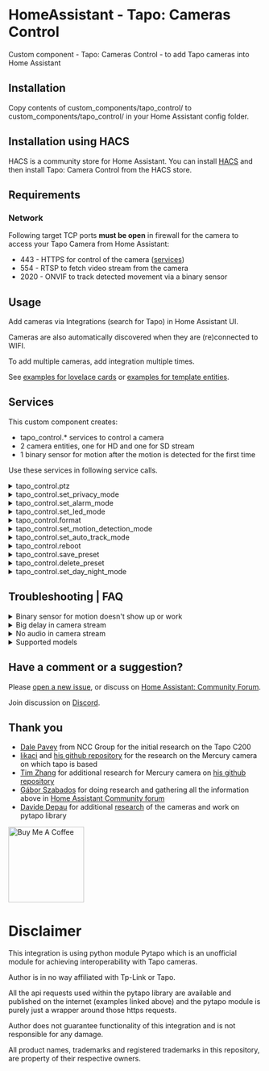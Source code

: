 # HomeAssistant - Tapo: Cameras Control

Custom component - Tapo: Cameras Control - to add Tapo cameras into Home Assistant

## Installation

Copy contents of custom_components/tapo_control/ to custom_components/tapo_control/ in your Home Assistant config folder.

## Installation using HACS

HACS is a community store for Home Assistant. You can install [HACS](https://github.com/custom-components/hacs) and then install Tapo: Camera Control from the HACS store.

## Requirements

### Network

Following target TCP ports **must be open** in firewall for the camera to access your Tapo Camera from Home Assistant:

- 443 - HTTPS for control of the camera ([services](https://github.com/JurajNyiri/HomeAssistant-Tapo-Control#services))
- 554 - RTSP to fetch video stream from the camera
- 2020 - ONVIF to track detected movement via a binary sensor

## Usage

Add cameras via Integrations (search for Tapo) in Home Assistant UI.

Cameras are also automatically discovered when they are (re)connected to WIFI.

To add multiple cameras, add integration multiple times.

See [examples for lovelace cards](https://github.com/JurajNyiri/HomeAssistant-Tapo-Control/blob/main/examples/EXAMPLES_LOVELACE.md) or [examples for template entities](https://github.com/JurajNyiri/HomeAssistant-Tapo-Control/blob/main/examples/EXAMPLES_ENTITIES.md).

## Services

This custom component creates:

- tapo_control.\* services to control a camera
- 2 camera entities, one for HD and one for SD stream
- 1 binary sensor for motion after the motion is detected for the first time

Use these services in following service calls.

<details>
  <summary>tapo_control.ptz</summary>

Pan and tilt camera.

You are also able to use presets and set distance the ptz should travel.

- **tilt** Optional: Tilt direction. Allowed values: UP, DOWN
- **pan** Optional: Pan direction. Allowed values: RIGHT, LEFT
- **preset** Optional: PTZ preset ID or a Name. See possible presets in entity attributes.
- **distance** Optional: Distance coefficient. Sets how much PTZ should be executed in one request. Allowed values: floating point numbers, 0 to 1
</details>

<details>
  <summary>tapo_control.set_privacy_mode</summary>

Sets privacy mode.

If privacy mode is turned on, camera does not record anything and does not respond to anything other than turning off privacy mode.

- **privacy_mode** Required: Sets privacy mode for camera. Possible values: on, off
</details>

<details>
  <summary>tapo_control.set_alarm_mode</summary>

Sets alarm mode.

If camera detects motion, it will sound an alarm, blink the LED or both.

- **alarm_mode** Required: Sets alarm mode for camera. Possible values: on, off
- **sound** Optional: Sets whether the alarm should use sound on motion detected. Possible values: on, off
- **light** Optional: Sets whether the alarm should use light on motion detected. Possible values: on, off
</details>

<details>
  <summary>tapo_control.set_led_mode</summary>

Sets LED mode.

When on, LED is turned on when camera is on.

When off, LED is always off.

- **led_mode** Required: Sets LED mode for camera. Possible values: on, off
</details>

<details>
  <summary>tapo_control.format</summary>

Formats SD card of a camera

</details>

<details>
  <summary>tapo_control.set_motion_detection_mode</summary>

Sets motion detection mode.

Ability to set "high", "normal" or "low".

These turn on motion detection and set sensitivity to corresponding values in the app.

Also ability to set to "off", this turns off motion detection completely.

Turning motion detection off does not affect settings for recordings so you do not need to re-set those unless you open the settings through the Tapo app.

Notice: If you use motion detection triggered recording and you turn off motion recording, it will no longer record!

- **motion_detection_mode** Required: Sets motion detection mode for camera. Possible values: high, normal, low, off
</details>

<details>
  <summary>tapo_control.set_auto_track_mode</summary>

**Warning: This mode is not available in Tapo app and we do not know why. Use at your own risk and please report any success or failures in [Home Assistant: Community Forum](https://community.home-assistant.io/t/tapo-cameras-control/231795).**

Sets auto track mode.

With this mode, camera will be adjusting ptz to track whatever moving object it sees.

Motion detection setting does not affect this mode.

- **auto_track_mode** Required: Sets auto track mode for camera. Possible values: on, off
</details>

<details>
  <summary>tapo_control.reboot</summary>

Reboots the camera

</details>

<details>
  <summary>tapo_control.save_preset</summary>

Saves the current PTZ position to a preset

- **name** Required: Name of the preset. Cannot be empty or a number
</details>

<details>
  <summary>tapo_control.delete_preset</summary>

Deletes a preset

- **preset** Required: PTZ preset ID or a Name. See possible presets in entity attributes
</details>

<details>
  <summary>tapo_control.set_day_night_mode</summary>

Sets day or night mode

- **day_night_mode** Required: Sets day/night mode for camera. Possible values: on, off, auto
</details>

## Troubleshooting | FAQ

<details>
  <summary>Binary sensor for motion doesn't show up or work</summary>

Motion sensor is added only after a motion is detected for the first time.

- Make sure the camera has motion detection turned on
- Make sure the camera has privacy mode turned off
- Make sure the camera can see you and your movement
- Try walking in front of the camera
- If above didn't work, restart the camera and try again

Also make sure that:

- binary sensor is not disabled via entity, check .storage/core.entity_registry for disabled entities, look for "disabled_by": "user" on platform "tapo_control". If it is, remove the whole entity or change to "disabled_by": null, and restart HASS.
- binary sensor is enabled in tapo integration options
- onvif port 2020 on camera is opened
</details>

<details>
  <summary>Big delay in camera stream</summary>

This is a [known issue](https://community.home-assistant.io/t/i-tried-all-the-camera-platforms-so-you-dont-have-to/222999) of Home Assistant.

There is an ability to disable usage of Home Assistant Stream component for the camera, which might lower the delay very significantly at cost of higher CPU usage.

You can choose to disable stream component when adding the camera, or via Options when camera has already been added. This change requires a restart of Home Assistant.

There might be some disadvantages to doing this, like losing option to control playback and a higher CPU usage.
Results depend on your hardware and future Home Assistant updates.

If you disable stream and your hardware is not up to the task, you will get artifacts, bigger delay and freezes.

If you wish, try it out and see what works best for you.

</details>

<details>
  <summary>No audio in camera stream</summary>

Supported audio codecs in Home Assistant are "aac", "ac3" and "mp3".

Tapo Cameras use PCM ALAW (alaw) which is not supported.

[More details here.](https://github.com/JurajNyiri/HomeAssistant-Tapo-Control/issues/58#issuecomment-762787442)

</details>

<details>
  <summary>Supported models</summary>

Users reported full functionality with following Tapo Cameras:

- C100
- C200
- C310

The integration _should_ work with any other Tapo Cameras.

If you had success with some other model, please report it via a new issue.

</details>

## Have a comment or a suggestion?

Please [open a new issue](https://github.com/JurajNyiri/HomeAssistant-Tapo-Control/issues/new/choose), or discuss on [Home Assistant: Community Forum](https://community.home-assistant.io/t/tapo-cameras-control/231795).

Join discussion on [Discord](https://discord.gg/pa54QyK).

## Thank you

- [Dale Pavey](https://research.nccgroup.com/2020/07/31/lights-camera-hacked-an-insight-into-the-world-of-popular-ip-cameras/) from NCC Group for the initial research on the Tapo C200
- [likaci](https://github.com/likaci) and [his github repository](https://github.com/likaci/mercury-ipc-control) for the research on the Mercury camera on which tapo is based
- [Tim Zhang](https://github.com/ttimasdf) for additional research for Mercury camera on [his github repository](https://github.com/ttimasdf/mercury-ipc-control)
- [Gábor Szabados](https://github.com/GSzabados) for doing research and gathering all the information above in [Home Assistant Community forum](https://community.home-assistant.io/t/use-pan-tilt-function-for-tp-link-tapo-c200-from-home-assistant/170143/18)
- [Davide Depau](https://github.com/Depau) for additional [research](https://md.depau.eu/s/r1Ys_oWoP) of the cameras and work on pytapo library

<a href="https://www.buymeacoffee.com/jurajnyiri" target="_blank"><img src="https://cdn.buymeacoffee.com/buttons/v2/default-blue.png" alt="Buy Me A Coffee"  width="150px" ></a>

# Disclaimer

This integration is using python module Pytapo which is an unofficial module for achieving interoperability with Tapo cameras.

Author is in no way affiliated with Tp-Link or Tapo.

All the api requests used within the pytapo library are available and published on the internet (examples linked above) and the pytapo module is purely just a wrapper around those https requests.

Author does not guarantee functionality of this integration and is not responsible for any damage.

All product names, trademarks and registered trademarks in this repository, are property of their respective owners.
